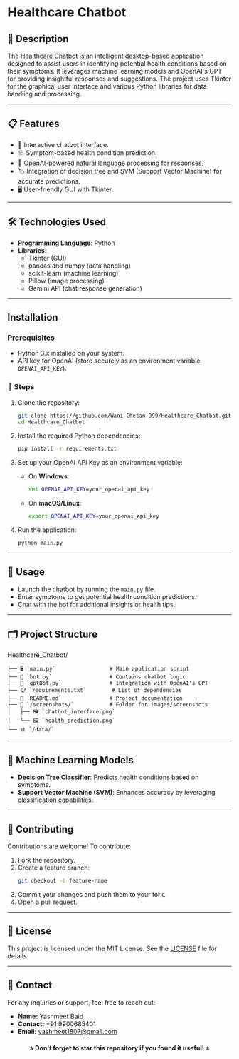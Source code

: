 # **Healthcare Chatbot**

## 🌟 **Description**
The Healthcare Chatbot is an intelligent desktop-based application designed to assist users in identifying potential health conditions based on their symptoms. It leverages machine learning models and OpenAI's GPT for providing insightful responses and suggestions. The project uses Tkinter for the graphical user interface and various Python libraries for data handling and processing.

---

## 📋 **Features**
- 🤖 Interactive chatbot interface.
- 🩺 Symptom-based health condition prediction.
- 🧠 OpenAI-powered natural language processing for responses.
- 🏷️ Integration of decision tree and SVM (Support Vector Machine) for accurate predictions.
- 🖥️ User-friendly GUI with Tkinter.


---

## 🛠️ **Technologies Used**
- **Programming Language**: Python
- **Libraries**:
  - Tkinter (GUI)
  - pandas and numpy (data handling)
  - scikit-learn (machine learning)
  - Pillow (image processing)
  - Gemini API (chat response generation)

---

## **Installation**

### **Prerequisites**
- Python 3.x installed on your system.
- API key for OpenAI (store securely as an environment variable `OPENAI_API_KEY`).

### 🚀 **Steps**
1. Clone the repository:
   ```bash
   git clone https://github.com/Wani-Chetan-999/Healthcare_Chatbot.git
   cd Healthcare_Chatbot
   ```

2. Install the required Python dependencies:
   ```bash
   pip install -r requirements.txt
   ```

3. Set up your OpenAI API Key as an environment variable:
   - On **Windows**:
     ```cmd
     set OPENAI_API_KEY=your_openai_api_key
     ```
   - On **macOS/Linux**:
     ```bash
     export OPENAI_API_KEY=your_openai_api_key
     ```

4. Run the application:
   ```bash
   python main.py
   ```

---

## 📝 **Usage**
- Launch the chatbot by running the `main.py` file.
- Enter symptoms to get potential health condition predictions.
- Chat with the bot for additional insights or health tips.

---

## 🗂️ **Project Structure**

Healthcare_Chatbot/
```
├── 🖥️ `main.py`                 # Main application script
├── 🤖 `bot.py`                  # Contains chatbot logic
├── 🧠 `gptBot.py`               # Integration with OpenAI's GPT
├── 📋 `requirements.txt`        # List of dependencies
├── 📄 `README.md`               # Project documentation
├── 📸 `/screenshots/`           # Folder for images/screenshots
│   ├── 🖼️ `chatbot_interface.png`
│   └── 🖼️ `health_prediction.png`
└── 📊 `/data/`
```

---

## 🤖 **Machine Learning Models**
- **Decision Tree Classifier**: Predicts health conditions based on symptoms.
- **Support Vector Machine (SVM)**: Enhances accuracy by leveraging classification capabilities.

---

## 🤝 **Contributing**
Contributions are welcome! To contribute:
1. Fork the repository.
2. Create a feature branch:
   ```bash
   git checkout -b feature-name
   ```
3. Commit your changes and push them to your fork.
4. Open a pull request.

---

##  📝 **License**
This project is licensed under the MIT License. See the [LICENSE](LICENSE) file for details.

---
## 📧 Contact

For any inquiries or support, feel free to reach out:

- **Name:** Yashmeet Baid
- **Contact:** +91 9900685401
- **Email:** [yashmeet1807@gmail.com](mailto:yashmeet1807@gmail.com)

<div align="center"> 
  <h4>⭐ Don't forget to star this repository if you found it useful! ⭐</h4> 
</div>
